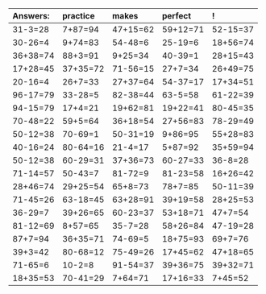 | Answers: | practice | makes | perfect | ! |
| :--- | :--- | :--- | :--- | :--- |
| 31-3=28 | 7+87=94 | 47+15=62 | 59+12=71 | 52-15=37 | 
| 30-26=4 | 9+74=83 | 54-48=6 | 25-19=6 | 18+56=74 | 
| 36+38=74 | 88+3=91 | 9+25=34 | 40-39=1 | 28+15=43 | 
| 17+28=45 | 37+35=72 | 71-56=15 | 27+7=34 | 26+49=75 | 
| 20-16=4 | 26+7=33 | 27+37=64 | 54-37=17 | 17+34=51 | 
| 96-17=79 | 33-28=5 | 82-38=44 | 63-5=58 | 61-22=39 | 
| 94-15=79 | 17+4=21 | 19+62=81 | 19+22=41 | 80-45=35 | 
| 70-48=22 | 59+5=64 | 36+18=54 | 27+56=83 | 78-29=49 | 
| 50-12=38 | 70-69=1 | 50-31=19 | 9+86=95 | 55+28=83 | 
| 40-16=24 | 80-64=16 | 21-4=17 | 5+87=92 | 35+59=94 | 
| 50-12=38 | 60-29=31 | 37+36=73 | 60-27=33 | 36-8=28 | 
| 71-14=57 | 50-43=7 | 81-72=9 | 81-23=58 | 16+26=42 | 
| 28+46=74 | 29+25=54 | 65+8=73 | 78+7=85 | 50-11=39 | 
| 71-45=26 | 63-18=45 | 63+28=91 | 39+19=58 | 28+25=53 | 
| 36-29=7 | 39+26=65 | 60-23=37 | 53+18=71 | 47+7=54 | 
| 81-12=69 | 8+57=65 | 35-7=28 | 58+26=84 | 47-19=28 | 
| 87+7=94 | 36+35=71 | 74-69=5 | 18+75=93 | 69+7=76 | 
| 39+3=42 | 80-68=12 | 75-49=26 | 17+45=62 | 47+18=65 | 
| 71-65=6 | 10-2=8 | 91-54=37 | 39+36=75 | 39+32=71 | 
| 18+35=53 | 70-41=29 | 7+64=71 | 17+16=33 | 7+45=52 | 
